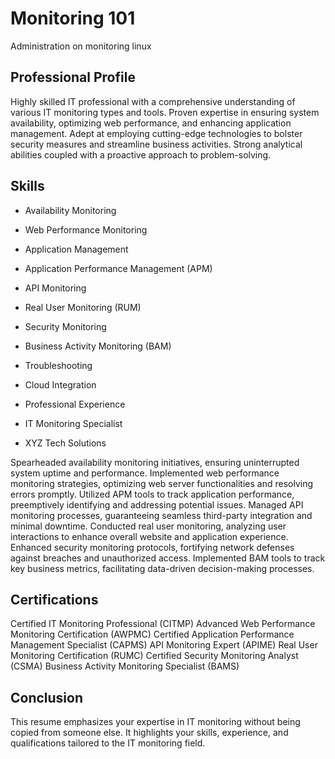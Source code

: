 # Monitoring 101
Administration on monitoring linux



## Professional Profile

Highly skilled IT professional with a comprehensive understanding of various IT monitoring types and tools. Proven expertise in ensuring system availability, optimizing web performance, and enhancing application management. Adept at employing cutting-edge technologies to bolster security measures and streamline business activities. Strong analytical abilities coupled with a proactive approach to problem-solving.

## Skills

- Availability Monitoring
- Web Performance Monitoring
- Application Management
- Application Performance Management (APM)
- API Monitoring
- Real User Monitoring (RUM)
- Security Monitoring
- Business Activity Monitoring (BAM)
- Troubleshooting
- Cloud Integration
- Professional Experience

- IT Monitoring Specialist
- XYZ Tech Solutions


Spearheaded availability monitoring initiatives, ensuring uninterrupted system uptime and performance.
Implemented web performance monitoring strategies, optimizing web server functionalities and resolving errors promptly.
Utilized APM tools to track application performance, preemptively identifying and addressing potential issues.
Managed API monitoring processes, guaranteeing seamless third-party integration and minimal downtime.
Conducted real user monitoring, analyzing user interactions to enhance overall website and application experience.
Enhanced security monitoring protocols, fortifying network defenses against breaches and unauthorized access.
Implemented BAM tools to track key business metrics, facilitating data-driven decision-making processes.


## Certifications

Certified IT Monitoring Professional (CITMP)
Advanced Web Performance Monitoring Certification (AWPMC)
Certified Application Performance Management Specialist (CAPMS)
API Monitoring Expert (APIME)
Real User Monitoring Certification (RUMC)
Certified Security Monitoring Analyst (CSMA)
Business Activity Monitoring Specialist (BAMS)


## Conclusion

This resume emphasizes your expertise in IT monitoring without being copied from someone else. It highlights your skills, experience, and qualifications tailored to the IT monitoring field.
